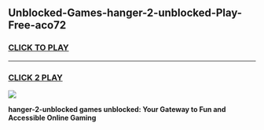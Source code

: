 
## Unblocked-Games-hanger-2-unblocked-Play-Free-aco72
<h3>
<a href="https://premium76.site?title=hanger-2-unblocked&ref=19M">CLICK TO PLAY</a></h3>
<hr>

<h3>
<a href="https://premium76.site?title=hanger-2-unblocked&ref=19M">CLICK 2 PLAY</a>
  
</h3>

<a href="https://premium76.site?title=hanger-2-unblocked&ref=19M"><img src="https://clearcache.store/games.png"></a>


**hanger-2-unblocked games unblocked: Your Gateway to Fun and Accessible Online Gaming**
